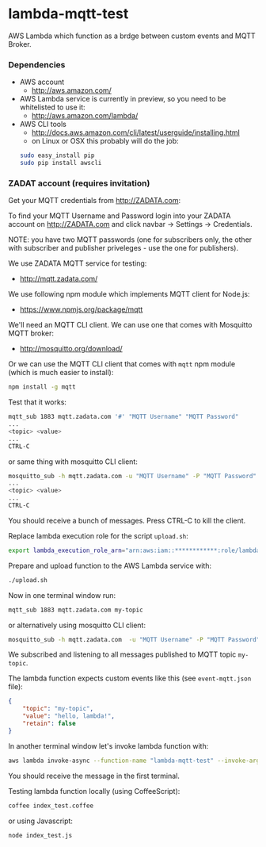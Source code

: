# lambda-mqtt-test

AWS Lambda which function as a brdge between custom events and MQTT Broker.

### Dependencies

- AWS account
    - http://aws.amazon.com/
- AWS Lambda service is currently in preview, so you need to be whitelisted to use it:
    - http://aws.amazon.com/lambda/
- AWS CLI tools
    - http://docs.aws.amazon.com/cli/latest/userguide/installing.html
    - on Linux or OSX this probably will do the job:
    ``` bash
    sudo easy_install pip
    sudo pip install awscli
    ```


### ZADAT account (requires invitation)

Get your MQTT credentials from http://ZADATA.com:

To find your MQTT Username and Password login into your ZADATA account on http://ZADATA.com and click navbar -> Settings -> Credentials.

NOTE: you have two MQTT passwords (one for subscribers only, the other with subscriber and publisher priveleges - use the one for publishers).




We use ZADATA MQTT service for testing:
- http://mqtt.zadata.com/

We use following npm module which implements MQTT client for Node.js:
- https://www.npmjs.org/package/mqtt

We'll need an MQTT CLI client.
We can use one that comes with Mosquitto MQTT broker:
- http://mosquitto.org/download/

Or we can use the MQTT CLI client that comes with `mqtt` npm module (which is much easier to install):

``` bash
npm install -g mqtt
```

Test that it works:

``` bash
mqtt_sub 1883 mqtt.zadata.com '#' "MQTT Username" "MQTT Password"
...
<topic> <value>
...
CTRL-C
```

or same thing with mosquitto CLI client:

``` bash
mosquitto_sub -h mqtt.zadata.com -u "MQTT Username" -P "MQTT Password" -t '#' -v
...
<topic> <value>
...
CTRL-C
```

You should receive a bunch of messages. Press CTRL-C to kill the client.



Replace lambda execution role for the script `upload.sh`:

``` bash
export lambda_execution_role_arn="arn:aws:iam::************:role/lambda_exec_role"
```

Prepare and upload function to the AWS Lambda service with:

``` bash
./upload.sh
```

Now in one terminal window run:

``` bash
mqtt_sub 1883 mqtt.zadata.com my-topic
```

or alternatively using mosquitto CLI client:

``` bash
mosquitto_sub -h mqtt.zadata.com  -u "MQTT Username" -P "MQTT Password" -t my-topic -v
```


We subscribed and listening to all messages published to MQTT topic `my-topic`. 


The lambda function expects custom events like this (see `event-mqtt.json` file):

``` json
{
    "topic": "my-topic",
    "value": "hello, lambda!",
    "retain": false
}
```

In another terminal window let's invoke lambda function with:

``` bash
aws lambda invoke-async --function-name "lambda-mqtt-test" --invoke-args event-mqtt.json
```

You should receive the message in the first terminal.

Testing lambda function locally (using CoffeeScript):

``` bash
coffee index_test.coffee
```

or using Javascript:

``` bash
node index_test.js
```
